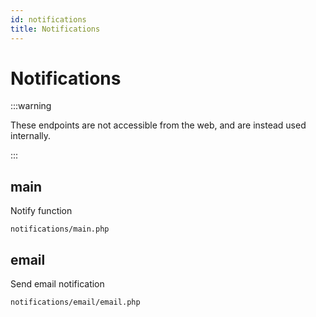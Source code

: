 ```yaml
---
id: notifications
title: Notifications
---
```


# Notifications 

:::warning

These endpoints are not accessible from the web, and are instead used internally.

:::

## main

Notify function
```
notifications/main.php
```

## email

Send email notification
```
notifications/email/email.php
```
